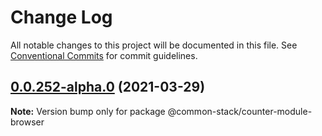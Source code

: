 # Change Log

All notable changes to this project will be documented in this file.
See [Conventional Commits](https://conventionalcommits.org) for commit guidelines.

## [0.0.252-alpha.0](https://github.com/cdmbase/common-stack/compare/v0.0.251...v0.0.252-alpha.0) (2021-03-29)

**Note:** Version bump only for package @common-stack/counter-module-browser
